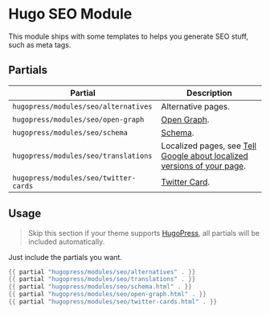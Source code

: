 # Hugo SEO Module

This module ships with some templates to helps you generate SEO stuff, such as meta tags.

## Partials

| Partial | Description
|---|---
| `hugopress/modules/seo/alternatives` | Alternative pages.
| `hugopress/modules/seo/open-graph` | [Open Graph](https://ogp.me/).
| `hugopress/modules/seo/schema` | [Schema](https://schema.org/).
| `hugopress/modules/seo/translations` | Localized pages, see [Tell Google about localized versions of your page](https://developers.google.com/search/docs/specialty/international/localized-versions).
| `hugopress/modules/seo/twitter-cards` | [Twitter Card](https://developer.twitter.com/en/docs/twitter-for-websites/cards/overview/abouts-cards).

## Usage

> Skip this section if your theme supports [HugoPress](https://github.com/razonyang/hugopress), all partials will be included automatically.

Just include the partials you want.

```go
{{ partial "hugopress/modules/seo/alternatives" . }}
{{ partial "hugopress/modules/seo/translations" . }}
{{ partial "hugopress/modules/seo/schema.html" . }}
{{ partial "hugopress/modules/seo/open-graph.html" . }}
{{ partial "hugopress/modules/seo/twitter-cards.html" . }}
```
